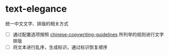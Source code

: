 # text-elegance
统一中文文字、排版的相关方式 


- [ ] 通过配置选项按照 [chinese-copywriting-guidelines](https://github.com/sparanoid/chinese-copywriting-guidelines) 所列举的规则进行文字排版
- [ ] 将文本进行乱序，生成标识，通过标识恢复顺序
